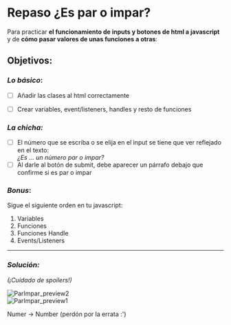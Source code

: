 # Repaso ¿Es par o impar?  
Para practicar **el funcionamiento de inputs y botones de html a javascript** y de **cómo pasar valores de unas funciones a otras**:
## Objetivos:  
### _Lo básico_:  
- [ ] Añadir las clases al html correctamente
- [ ] Crear variables, event/listeners, handles y resto de funciones

  
### _La chicha:_  
- [ ] El número que se escriba o se elija en el input se tiene que ver reflejado en el texto:  
  *¿Es ... un número par o impar?*
- [ ] Al darle al botón de submit, debe aparecer un párrafo debajo que confirme si es par o impar
     
### _Bonus_:
Sigue el siguiente orden en tu javascript:  
1. Variables  
2. Funciones  
3. Funciones Handle  
4. Events/Listeners  

___

###  _Solución:_ 
*(¡Cuidado de spoilers!)*

![ParImpar_preview2](https://i.ibb.co/VLscTNZ/parimpar-preview2.jpg)  
![ParImpar_preview1](https://i.ibb.co/qyPW8BW/parimpar-preview1.jpg)  

Numer -> Number (perdón por la errata :')